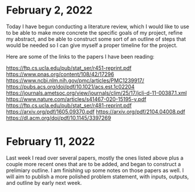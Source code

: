 # February 2, 2022

Today I have begun conducting a literature review, which I would like to use to be able to make more concrete
the specific goals of my project, refine my abstract, and be able to construct some sort of an outline of steps
that would be needed so I can give myself a proper timeline for the project.

Here are some of the links to the papers I have been reading:

https://ftp.cs.ucla.edu/pub/stat_ser/r451-reprint.pdf
https://www.pnas.org/content/108/42/17296
https://www.ncbi.nlm.nih.gov/pmc/articles/PMC1239917/
https://pubs.acs.org/doi/pdf/10.1021/acs.est.1c02204
https://journals.ametsoc.org/view/journals/clim/25/17/jcli-d-11-00387.1.xml
https://www.nature.com/articles/s41467-020-15195-y.pdf
https://ftp.cs.ucla.edu/pub/stat_ser/r481-reprint.pdf
https://arxiv.org/pdf/1605.09370.pdf
https://arxiv.org/pdf/2104.04008.pdf
https://dl.acm.org/doi/pdf/10.1145/3397269

# February 11, 2022

Last week I read over several papers, mostly the ones listed above plus a couple more recent ones that are to be added, and began to construct a prelimiary outline. I am finishing up some notes on those papers as well. I will aim to publish a more polished problem statement, with inputs, outputs, and outline by early next week.
